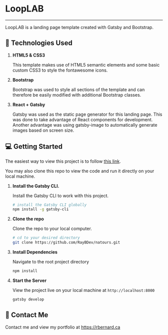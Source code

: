 # LoopLAB

---

LoopLAB is a landing page template created with Gatsby and Bootstrap.

## :bookmark_tabs: Technologies Used

1.  **HTML5 & CSS3**

    This template makes use of HTML5 semantic elements and some basic custom CSS3 to style the fontawesome icons.

2.  **Bootstrap**

    Bootstrap was used to style all sections of the template and can therefore be easily modified with additional Bootstrap classes.

3.  **React + Gatsby**

    Gatsby was used as the static page generator for this landing page. This was done to take advantage of React components for development. Another advantage was using gatsby-image to automatically generate images based on screen size.

## :computer: Getting Started

The easiest way to view this project is to follow [this link](https://raybdev.github.io/looplab/).

You may also clone this repo to view the code and run it directly on your local machine.

1.  **Install the Gatsby CLI.**

    Install the Gatsby CLI to work with this project.

    ```sh
    # install the Gatsby CLI globally
    npm install -g gatsby-cli
    ```

2.  **Clone the repo**

    Clone the repo to your local computer.

    ```sh
    # cd to your desired directory
    git clone https://github.com/RayBDev/natours.git
    ```

3.  **Install Dependencies**

    Navigate to the root project directory

    ```sh
    npm install
    ```

4.  **Start the Server**

    View the project live on your local machine at `http://localhost:8000`

    ```sh
    gatsby develop
    ```

## :email: Contact Me

Contact me and view my portfolio at <https://rbernard.ca>
